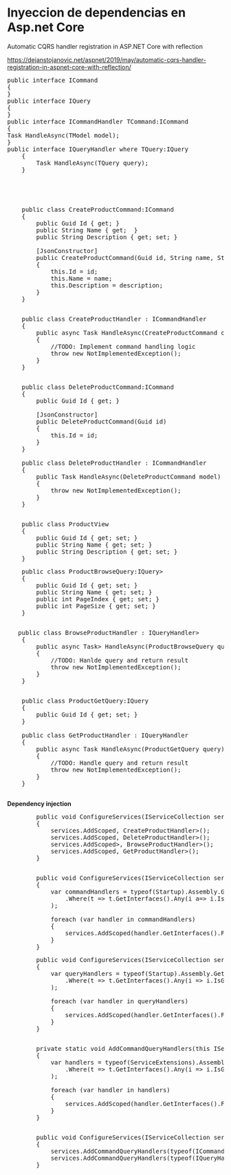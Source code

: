 # Inyeccion de dependencias en Asp.net Core

Automatic CQRS handler registration in ASP.NET Core with reflection

https://dejanstojanovic.net/aspnet/2019/may/automatic-cqrs-handler-registration-in-aspnet-core-with-reflection/


<pre>
public interface ICommand
{
}
public interface IQuery<TResult>
{
}
public interface ICommandHandler<TCommand> TCommand:ICommand
{
Task HandleAsync(TModel model);
}
public interface IQueryHandler<TQuery,TResult> where TQuery:IQuery<TResult>
    {
        Task<TResult> HandleAsync(TQuery query);
    }
    

</pre>


<pre>

</pre>

<pre>
    public class CreateProductCommand:ICommand
    {
        public Guid Id { get; }
        public String Name { get;  }
        public String Description { get; set; }

        [JsonConstructor]
        public CreateProductCommand(Guid id, String name, String description)
        {
            this.Id = id;
            this.Name = name;
            this.Description = description;
        }
    }
    
</pre>


<pre>
    public class CreateProductHandler : ICommandHandler<CreateProductCommand>
    {
        public async Task HandleAsync(CreateProductCommand command)
        {
			//TODO: Implement command handling logic
            throw new NotImplementedException();
        }
    }
    
</pre>

<pre>
    public class DeleteProductCommand:ICommand
    {
        public Guid Id { get; }

        [JsonConstructor]
        public DeleteProductCommand(Guid id)
        {
            this.Id = id;
        }
    }
	
	public class DeleteProductHandler : ICommandHandler<DeleteProductCommand>
    {
        public Task HandleAsync(DeleteProductCommand model)
        {
            throw new NotImplementedException();
        }
    }

</pre>


<pre>
    public class ProductView
    {
        public Guid Id { get; set; }
        public String Name { get; set; }
        public String Description { get; set; }
    }
</pre>

<pre>
    public class ProductBrowseQuery:IQuery<IEnumerable<ProductView>>
    {
        public Guid Id { get; set; }
        public String Name { get; set; }
        public int PageIndex { get; set; }
        public int PageSize { get; set; }
    }
    
</pre>

<pre>
   public class BrowseProductHandler : IQueryHandler<ProductBrowseQuery, IEnumerable<ProductView>>
    {
        public async Task<IEnumerable<ProductView>> HandleAsync(ProductBrowseQuery query)
        {
			//TODO: Hanlde query and return result
			throw new NotImplementedException();
        }
    }
    
</pre>

<pre>
    public class ProductGetQuery:IQuery<ProductView>
    {
        public Guid Id { get; set; }
    }

    public class GetProductHandler : IQueryHandler<ProductGetQuery, ProductView>
    {
        public async Task<ProductView> HandleAsync(ProductGetQuery query)
        {
			//TODO: Handle query and return result
			throw new NotImplementedException();
        }
    }
    
</pre>

**Dependency injection**

<pre>
        public void ConfigureServices(IServiceCollection services)
        {
            services.AddScoped<ICommandHandler<CreateProductCommand>, CreateProductHandler>();
            services.AddScoped<ICommandHandler<DeleteProductCommand>, DeleteProductHandler>();
            services.AddScoped<IQueryHandler<ProductBrowseQuery, IEnumerable<ProductView>>, BrowseProductHandler>();
            services.AddScoped<IQueryHandler<ProductGetQuery, ProductView>, GetProductHandler>();
		}
    
</pre>

<pre>
        public void ConfigureServices(IServiceCollection services)
        {
			var commandHandlers = typeof(Startup).Assembly.GetTypes()
                .Where(t => t.GetInterfaces().Any(i a=> i.IsGenericType && i.GetGenericTypeDefinition() == typeof(ICommandHandler<>))
            );

            foreach (var handler in commandHandlers)
            {
                services.AddScoped(handler.GetInterfaces().First(i => i.IsGenericType && i.GetGenericTypeDefinition() == typeof(ICommandHandler<>)), handler);
            }
		}
</pre>

<pre>
        public void ConfigureServices(IServiceCollection services)
        {
			var queryHandlers = typeof(Startup).Assembly.GetTypes()
                .Where(t => t.GetInterfaces().Any(i => i.IsGenericType && i.GetGenericTypeDefinition() == typeof(IQueryHandler<,>))
            );

            foreach (var handler in queryHandlers)
            {
                services.AddScoped(handler.GetInterfaces().First(i => i.IsGenericType && i.GetGenericTypeDefinition() == typeof(IQueryHandler<,>)), handler);
            }
		}
    
</pre>

<pre>
        private static void AddCommandQueryHandlers(this IServiceCollection services, Type handlerInterface)
        {
            var handlers = typeof(ServiceExtensions).Assembly.GetTypes()
                .Where(t => t.GetInterfaces().Any(i => i.IsGenericType && i.GetGenericTypeDefinition() == handlerInterface)
            );

            foreach (var handler in handlers)
            {
                services.AddScoped(handler.GetInterfaces().First(i => i.IsGenericType && i.GetGenericTypeDefinition() == handlerInterface), handler);
            }
        }
    
</pre>

<pre>
        public void ConfigureServices(IServiceCollection services)
        {
            services.AddCommandQueryHandlers(typeof(ICommandHandler<>));
            services.AddCommandQueryHandlers(typeof(IQueryHandler<,>));
		}
    
</pre>
















